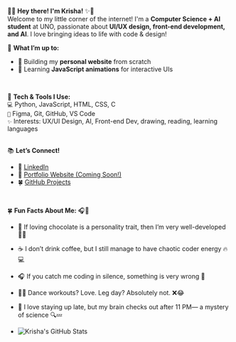 🎀✨ **Hey there! I'm Krisha!** ✨🎀  
Welcome to my little corner of the internet! I'm a **Computer Science + AI student** at UNO, passionate about **UI/UX design, front-end development, and AI**. I love bringing ideas to life with code & design! 
<br>


🌸 **What I’m up to:**  
- 🌷 Building my **personal website** from scratch    
- 🍜 Learning **JavaScript animations** for interactive UIs
 <br>


🎀 **Tech & Tools I Use:**  
`💻` Python, JavaScript, HTML, CSS, C  
`🎨` Figma, Git, GitHub, VS Code  
`✨` Interests: UX/UI Design, AI, Front-end Dev, drawing, reading, learning languages <br>
<br>

📚 **Let’s Connect!**  
- 🌸 [LinkedIn](www.linkedin.com/in/krisha-gurung)  
- 🌙 [Portfolio Website (Coming Soon!)](https://github.com/KrishaCoded/PersonalWebsite)  
- 🍀 [GitHub Projects](https://github.com/KrishaCoded)  <br/>
<br>

🍀 **Fun Facts About Me:** 🎧🎀
- 🍫 If loving chocolate is a personality trait, then I’m very well-developed 🍫✨
- ☕ I don’t drink coffee, but I still manage to have chaotic coder energy 🔥💻
- 🎧 If you catch me coding in silence, something is very wrong 🚨
- 🏃‍♀️ Dance workouts? Love. Leg day? Absolutely not. ❌😂
- 🌙 I love staying up late, but my brain checks out after 11 PM— a mystery of science 🔍💤

- ![Krisha's GitHub Stats](https://github-readme-stats.vercel.app/api?username=KrishaCoded&show_icons=true&count_private=true&hide_title=true&hide=prs&theme=radical)



